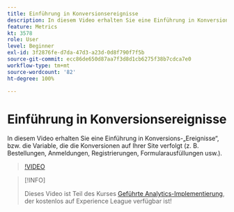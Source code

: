 ```yaml
---
title: Einführung in Konversionsereignisse
description: In diesem Video erhalten Sie eine Einführung in Konversions-„Ereignisse“, bzw. die Variable, die die Konversionen auf Ihrer Site verfolgt (z. B. Bestellungen, Anmeldungen, Registrierungen, Formularausfüllungen usw.).
feature: Metrics
kt: 3578
role: User
level: Beginner
exl-id: 3f2876fe-d7da-47d3-a23d-0d8f790f7f5b
source-git-commit: ecc86de650d87aa7f3d8d1cb6275f38b7cdca7e0
workflow-type: tm+mt
source-wordcount: '82'
ht-degree: 100%

---
```


# Einführung in Konversionsereignisse

In diesem Video erhalten Sie eine Einführung in Konversions-„Ereignisse“, bzw. die Variable, die die Konversionen auf Ihrer Site verfolgt (z. B. Bestellungen, Anmeldungen, Registrierungen, Formularausfüllungen usw.).

>[!VIDEO](https://video.tv.adobe.com/v/28764/?quality=12&learn=on)

>[!INFO]
>
> Dieses Video ist Teil des Kurses [Geführte Analytics-Implementierung](https://experienceleague.adobe.com/?recommended=Analytics-D-1-2019.1&amp;lang=de), der kostenlos auf Experience League verfügbar ist!
